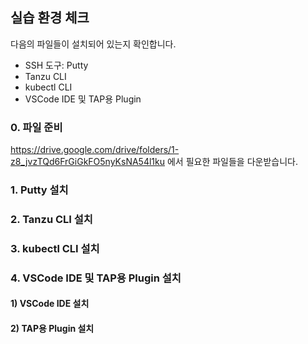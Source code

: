 ## 실습 환경 체크
다음의 파일들이 설치되어 있는지 확인합니다.
* SSH 도구: Putty
* Tanzu CLI
* kubectl CLI
* VSCode IDE 및 TAP용 Plugin

### 0. 파일 준비
https://drive.google.com/drive/folders/1-z8_jvzTQd6FrGiGkFO5nyKsNA54l1ku 에서 필요한 파일들을 다운받습니다.

### 1. Putty 설치

### 2. Tanzu CLI 설치

### 3. kubectl CLI 설치

### 4. VSCode IDE 및 TAP용 Plugin 설치

#### 1) VSCode IDE 설치


#### 2) TAP용 Plugin 설치

